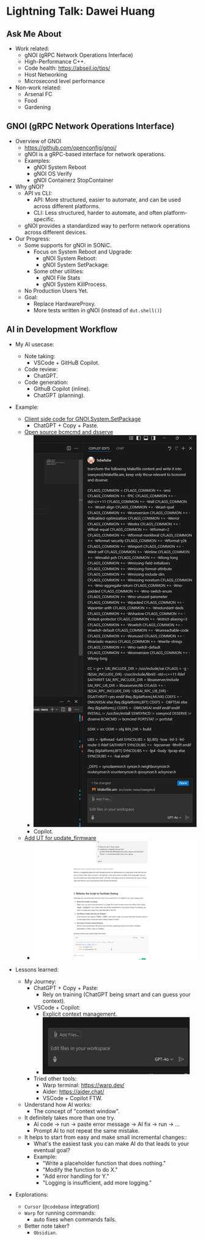 # Lightning Talk: Dawei Huang

## Ask Me About
- Work related:
    - gNOI (gRPC Network Operations Interface)
    - High-Performance C++.
    - Code health: https://abseil.io/tips/
    - Host Networking
    - Microsecond level performance
- Non-work related:
    - Arsenal FC
    - Food
    - Gardening

## GNOI (gRPC Network Operations Interface)
- Overview of GNOI
  - https://github.com/openconfig/gnoi/
  - gNOI is a gRPC-based interface for network operations.
  - Examples:
    - gNOI System Reboot
    - gNOI OS Verify
    - gNOI Containerz StopContainer
- Why gNOI?
    - API vs CLI:
        - API: More structured, easier to automate, and can be used across different platforms.
        - CLI: Less structured, harder to automate, and often platform-specific.
    - gNOI provides a standardized way to perform network operations across different devices.
- Our Progress:
    - Some supports for gNOI in SONiC.
      - Focus on System Reboot and Upgrade:
        - gNOI System Reboot:
        - gNOI System SetPackage:
      - Some other utilities:
        - gNOI File Stats
        - gNOI System KillProcess.
    - No Production Users Yet.
    - Goal:
        - Replace HardwareProxy.
        - More tests written in gNOI (instead of `dut.shell()`)

## AI in Development Workflow
- My AI usecase:
    - Note taking:
        - VSCode + GitHuB Copilot.
    - Code review:
        - ChatGPT.
    - Code generation:
        - GithuB Copilot (inline).
        - ChatGPT (planning).
- Example:
    - [Client side code for GNOI.System.SetPackage](https://github.com/sonic-net/sonic-gnmi/pull/358/files)
        - ChatGPT + Copy + Paste.
    - [Open source bcmcmd and dsserve](https://github.com/sonic-net/sonic-swss/pull/3564)
        - ![copilot-prompt](copilot-prompt.png)
        - Copilot.
    - [Add UT for update_firmware](
        https://dev.azure.com/mssonic/internal/_git/sonic-metadata/pullrequest/10366)
        - ![chatgpt-promt](chatgpt-prompt.png)


- Lessons learned:
    - My Journey:
        - ChatGPT + Copy + Paste:
            - Rely on training (ChatGPT being smart and can guess your context).
        - VSCode + Copilot:
            - Explicit context management.
            - ![add-file](add-file.png)
        - Tried other tools:
            - Warp terminal: https://warp.dev/
            - Aider: https://aider.chat/
            - VSCode + Copilot FTW.
    - Understand how AI works:
        - The concept of "context window".
    - It definitely takes more than one try.
        - AI code -> run -> paste error message -> AI fix -> run -> ...
        - Prompt AI to not repeat the same mistake.
    - It helps to start from easy and make small incremental changes::
        - What's the easiest task you can make AI do that leads to your eventual goal?
        - Example:
            - "Write a placeholder function that does nothing."
            - "Modify the function to do X."
            - "Add error handling for Y."
            - "Logging is insufficient, add more logging."

- Explorations:
    - `Cursor` (`@codebase` integration)
    - `Warp` for running commands:
        - auto fixes when commands fails.
    - Better note taker?
        - `Obsidian`.